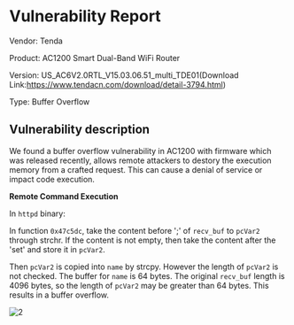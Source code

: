 # Vulnerability Report

Vendor: Tenda

Product: AC1200 Smart Dual-Band WiFi Router

Version: US_AC6V2.0RTL_V15.03.06.51_multi_TDE01(Download Link:https://www.tendacn.com/download/detail-3794.html)


Type: Buffer Overflow


## Vulnerability description

We found a buffer overflow vulnerability in AC1200 with firmware which was released recently, allows remote attackers to destory the execution memory from a crafted request. This can cause a denial of service or impact code execution.

**Remote Command Execution**

In `httpd` binary:

In function `0x47c5dc`, take the content before ';' of `recv_buf` to `pcVar2` through strchr. If the content is not empty, then take the content after the 'set' and store it in `pcVar2`.


Then `pcVar2` is copied into `name` by strcpy. However the length of `pcVar2` is not checked. The buffer for `name` is 64 bytes. The original `recv_buf` length is 4096 bytes, so the length of `pcVar2` may be greater than 64 bytes. This results in a buffer overflow.

![2](https://user-images.githubusercontent.com/112852902/191786318-3be08be8-cec2-4e20-b161-c6b54df56c4f.png)
